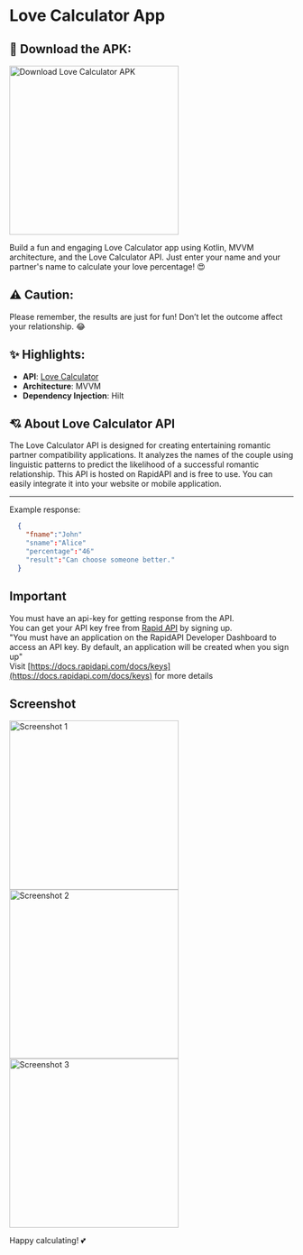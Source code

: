 # Love Calculator App

## 📲 Download the APK:
<a href="https://github.com/samyak2403/Lovecalculator/raw/master/app/release/app-release.apk">
  <img src="https://github.com/user-attachments/assets/a0c5dcca-d0dc-477b-b864-98c13e12d15d" alt="Download Love Calculator APK" style="width: 300px; height: auto;">
</a>





Build a fun and engaging Love Calculator app using Kotlin, MVVM architecture, and the Love Calculator API. Just enter your name and your partner's name to calculate your love percentage! 😍

## ⚠ Caution:
Please remember, the results are just for fun! Don’t let the outcome affect your relationship. 😂

## ✨ Highlights:

- **API**: [Love Calculator](https://rapidapi.com/ajith/api/love-calculator/)
- **Architecture**: MVVM
- **Dependency Injection**: Hilt

## 💘 About Love Calculator API

The Love Calculator API is designed for creating entertaining romantic partner compatibility applications. It analyzes the names of the couple using linguistic patterns to predict the likelihood of a successful romantic relationship. This API is hosted on RapidAPI and is free to use. You can easily integrate it into your website or mobile application.

---

Example response:
```json
  {
    "fname":"John"
    "sname":"Alice"
    "percentage":"46"
    "result":"Can choose someone better."
  }
```

## Important

You must have an api-key for getting response from the API.</br> 
You can get your API key free from [Rapid API](https://rapidapi.com/) by signing up.</br> 
"You must have an application on the RapidAPI Developer Dashboard to access an API key. By default, an application will be created when you sign up"</br> 
Visit [https://docs.rapidapi.com/docs/keys](https://docs.rapidapi.com/docs/keys) for more details

##  Screenshot
<img src="https://github.com/user-attachments/assets/0a987264-68e8-45fc-891d-bce6bd7b7c32" alt="Screenshot 1" width="300"/>
<img src="https://github.com/user-attachments/assets/88510dd4-47e5-4444-bb5a-5b5995a63550" alt="Screenshot 2" width="300"/>
<img src="https://github.com/user-attachments/assets/436b4640-b663-4dd1-94f8-ecb116f04347" alt="Screenshot 3" width="300"/>




Happy calculating! 💕
